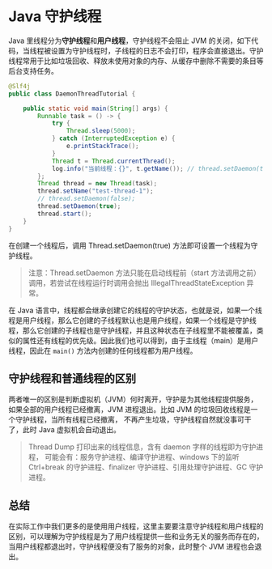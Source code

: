 # Java 守护线程

Java 里线程分为**守护线程**和**用户线程**，守护线程不会阻止 JVM 的关闭，如下代码，当线程被设置为守护线程时，子线程的日志不会打印，程序会直接退出。守护线程常用于比如垃圾回收、释放未使用对象的内存、从缓存中删除不需要的条目等后台支持任务。

```java
@Slf4j
public class DaemonThreadTutorial {

    public static void main(String[] args) {
        Runnable task = () -> {
            try {
                Thread.sleep(5000);
            } catch (InterruptedException e) {
                e.printStackTrace();
            }
            Thread t = Thread.currentThread();
            log.info("当前线程：{}", t.getName()); // thread.setDaemon(true) 时并不会打印
        };
        Thread thread = new Thread(task);
        thread.setName("test-thread-1");
        // thread.setDaemon(false);
        thread.setDaemon(true);
        thread.start();
    }
}
```

在创建一个线程后，调用 Thread.setDaemon(true) 方法即可设置一个线程为守护线程。

> 注意：Thread.setDaemon 方法只能在启动线程前（start 方法调用之前）调用，若尝试在线程运行时调用会抛出 IllegalThreadStateException 异常。

在 Java 语言中，线程都会继承创建它的线程的守护状态，也就是说，如果一个线程是用户线程，那么它创建的子线程默认也是用户线程，如果一个线程是守护线程，那么它创建的子线程也是守护线程，并且这种状态在子线程里不能被覆盖，类似的属性还有线程的优先级。因此我们也可以得到，由于主线程（main）是用户线程，因此在 `main()` 方法内创建的任何线程都为用户线程。

## 守护线程和普通线程的区别

两者唯一的区别是判断虚拟机（JVM）何时离开，守护是为其他线程提供服务，如果全部的用户线程已经撤离，JVM 进程退出。比如 JVM 的垃圾回收线程是一个守护线程，当所有线程已经撤离， 不再产生垃圾，守护线程自然就没事可干了，此时 Java 虚拟机会自动退出。

> Thread Dump 打印出来的线程信息，含有 daemon 字样的线程即为守护进程， 可能会有：服务守护进程、编译守护进程、windows 下的监听 Ctrl+break 的守护进程、finalizer 守护进程、引用处理守护进程、GC 守护进程。

## 总结

在实际工作中我们更多的是使用用户线程，这里主要要注意守护线程和用户线程的区别，可以理解为守护线程是为了用户线程提供一些和业务无关的服务而存在的，当用户线程都退出时，守护线程便没有了服务的对象，此时整个 JVM 进程也会退出。